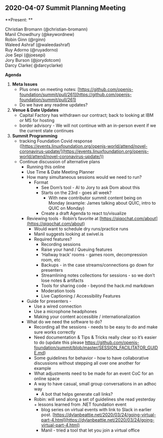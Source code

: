 
## 2020-04-07 Summit Planning Meeting

**Present: **

Christian Bromann (@christian-bromann)  
Manil Chowdhury (@keywordnew)  
Robin Ginn (@rginn)  
Waleed Ashraf (@waleedashraf)  
Ruy Adorno (@ruyadorno)  
Joe Sepi (@joesepi)  
Jory Burson (@jorydotcom)  
Darcy Clarke( @darcyclarke)

**Agenda**

1. **Meta Issues**
    * Plus ones on meeting notes: [https://github.com/openjs-foundation/summit/pull/261](https://github.com/openjs-foundation/summit/pull/261)
    * Do we have any readme updates?
2. **Venue & Date Updates**
    * Capital Factory has withdrawn our contract; back to looking at IBM or MS for hosting
    * border advisory - We will not continue with an in-person event if we the current state continues
2. **Summit Programming**
    * tracking Foundation Covid response ([https://events.linuxfoundation.org/openjs-world/attend/novel-coronavirus-update/](https://events.linuxfoundation.org/openjs-world/attend/novel-coronavirus-update/))
    * Continue discussion of alternative plans 
        * Running this online
        * Use Time & Date Meeting Planner
        * How many simultaneous sessions would we need to run?
            * Format
                * See Dom’s tool - AI to Jory to ask Dom about this
                * Starts on the 23rd - goes all week?
                    * With new contributor summit content being on Monday (example: James talking about QUIC, intro to QUIC on Monday)
                * Create a draft Agenda to react to/visualize
        * Reviewing tools - Robin’s favorite at [https://qiqochat.com/about](https://qiqochat.com/about)
            * Would want to schedule dry runs/practice runs
            * Manil suggests looking at swivel.is
            * Required features?
                * Recording sessions
                * Raise your hand / Queuing features 
                * ‘Hallway track’ rooms - games room, decompression room, etc
                * Backups - in the case streams/connections go down for presenters
                * Streamlining notes collections for sessions - so we don’t lose notes & artifacts
                * Tools for sharing code - beyond the hack.md markdown
                * Moderation tools
                * Live Captioning / Accessibility Features
        * Guide for presenters - 
            * Use a wired connection
            * Use a microphone headphones
            * Making your content accessible / internationalization
        * What do we need the software to do?
            * Recording all the sessions - needs to be easy to do and make sure works correctly
            * Need documentation & Tips & Tricks really clear so it’s easier to do (update this please https://github.com/openjs-foundation/summit/blob/master/SESSION_FACILITATOR_GUIDE.md)
            * Some guidelines for behavior - how to have collaborative discussions without stepping all over one another for example
            * What adjustments need to be made for an event CoC for an online space
            * A way to have casual, small group conversations in an adhoc way
                * A bot that helps generate call links? 
            * Robin: will send along a set of guidelines she read yesterday + lessons learned from .NET foundation event
                * blog series on virtual events with link to Slack in earlier post. [https://dylanbeattie.net/2020/03/24/going-virtual-part-4.html](https://dylanbeattie.net/2020/03/24/going-virtual-part-4.html)
                * Manil - tried a tool that let you join a virtual office 
